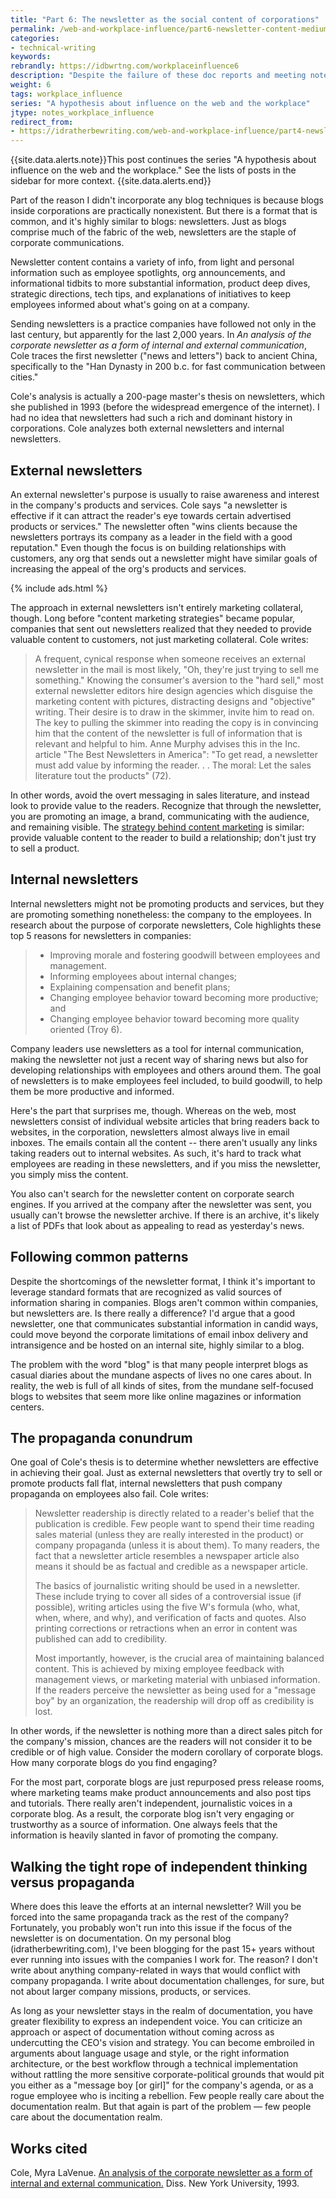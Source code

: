 ```yaml
---
title: "Part 6: The newsletter as the social content of corporations"
permalink: /web-and-workplace-influence/part6-newsletter-content-medium.html
categories:
- technical-writing
keywords:
rebrandly: https://idbwrtng.com/workplaceinfluence6
description: "Despite the failure of these doc reports and meeting notes formats, I hardly fault myself. I was simply following the same conventions that nearly any group does inside the corporation &mdash; stuffing all updates into a long email and blasting it out. Different spaces have different communication mediums, and inside the corporation, this was the expected form and delivery."
weight: 6
tags: workplace_influence
series: "A hypothesis about influence on the web and the workplace"
jtype: notes_workplace_influence
redirect_from:
- https://idratherbewriting.com/web-and-workplace-influence/part4-newsletter-content-medium.html
---
```


{{site.data.alerts.note}}This post continues the series "A hypothesis about influence on the web and the workplace." See the lists of posts in the sidebar for more context. {{site.data.alerts.end}}

Part of the reason I didn't incorporate any blog techniques is because blogs inside corporations are practically nonexistent. But there is a format that is common, and it's highly similar to blogs: newsletters. Just as blogs comprise much of the fabric of the web, newsletters are the staple of corporate communications.

Newsletter content contains a variety of info, from light and personal information such as employee spotlights, org announcements, and informational tidbits to more substantial information, product deep dives, strategic directions, tech tips, and explanations of initiatives to keep employees informed about what's going on at a company.

Sending newsletters is a practice companies have followed not only in the last century, but apparently for the last 2,000 years. In *An analysis of the corporate newsletter as a form of internal and external communication*, Cole traces the first newsletter ("news and letters") back to ancient China, specifically to the "Han Dynasty in 200 b.c. for fast communication between cities."

Cole's analysis is actually a 200-page master's thesis on newsletters, which she published in 1993 (before the widespread emergence of the internet). I had no idea that newsletters had such a rich and dominant history in corporations. Cole analyzes both external newsletters and internal newsletters.

## External newsletters

An external newsletter's purpose is usually to raise awareness and interest in the company's products and services. Cole says "a newsletter is effective if it can attract the reader's eye towards certain advertised products or services." The newsletter often "wins clients because the newsletters portrays its company as a leader in the field with a good reputation." Even though the focus is on building relationships with customers, any org that sends out a newsletter might have similar goals of increasing the appeal of the org's products and services.

{% include ads.html %}

The approach in external newsletters isn't entirely marketing collateral, though. Long before "content marketing strategies" became popular, companies that sent out newsletters realized that they needed to provide valuable content to customers, not just marketing collateral. Cole writes:

> A frequent, cynical response when someone receives an external newsletter in the mail is most likely, "Oh, they're just trying to sell me something." Knowing the consumer's aversion to the "hard sell," most external newsletter editors hire design agencies which disguise the marketing content with pictures, distracting designs and "objective" writing. Their desire is to draw in the skimmer, invite him to read on. The key to pulling the skimmer into reading the copy is in convincing him that the content of the newsletter is full of information that is relevant and helpful to him. Anne Murphy advises this in the Inc. article "The Best Newsletters in America": "To get read, a newsletter must add value by informing the reader. . . The moral: Let the sales literature tout the products" (72).

In other words, avoid the overt messaging in sales literature, and instead look to provide value to the readers. Recognize that through the newsletter, you are promoting an image, a brand, communicating with the audience, and remaining visible. The [strategy behind content marketing](/2016/01/04/content-marketing-to-the-rescue-for-thought-leadership) is similar: provide valuable content to the reader to build a relationship; don't just try to sell a product.

## Internal newsletters

Internal newsletters might not be promoting products and services, but they are promoting something nonetheless: the company to the employees. In research about the purpose of corporate newsletters, Cole highlights these top 5 reasons for newsletters in companies:

> * Improving morale and fostering goodwill between employees and
management.
> * Informing employees about internal changes;
> * Explaining compensation and benefit plans;
> * Changing employee behavior toward becoming more productive; and
> * Changing employee behavior toward becoming more quality
oriented (Troy 6).

Company leaders use newsletters as a tool for internal communication, making the newsletter not just a recent way of sharing news but also for developing relationships with employees and others around them. The goal of newsletters is to make employees feel included, to build goodwill, to help them be more productive and informed.

Here's the part that surprises me, though. Whereas on the web, most newsletters consist of individual website articles that bring readers back to websites, in the corporation, newsletters almost always live in email inboxes. The emails contain all the content -- there aren't usually any links taking readers out to internal websites. As such, it's hard to track what employees are reading in these newsletters, and if you miss the newsletter, you simply miss the content.

You also can't search for the newsletter content on corporate search engines. If you arrived at the company after the newsletter was sent, you usually can't browse the newsletter archive. If there is an archive, it's likely a list of PDFs that look about as appealing to read as yesterday's news.

## Following common patterns

Despite the shortcomings of the newsletter format, I think it's important to leverage standard formats that are recognized as valid sources of information sharing in companies. Blogs aren't common within companies, but newsletters are. Is there really a difference? I'd argue that a good newsletter, one that communicates substantial information in candid ways, could move beyond the corporate limitations of email inbox delivery and intransigence and be hosted on an internal site, highly similar to a blog.

The problem with the word "blog" is that many people interpret blogs as casual diaries about the mundane aspects of lives no one cares about. In reality, the web is full of all kinds of sites, from the mundane self-focused blogs to websites that seem more like online magazines or information centers.

## The propaganda conundrum

One goal of Cole's thesis is to determine whether newsletters are effective in achieving their goal. Just as external newsletters that overtly try to sell or promote products fall flat, internal newsletters that push company propaganda on employees also fail. Cole writes:

> Newsletter readership is directly related to a reader's belief that the publication is credible. Few people want to spend their time reading sales material (unless they are really interested in the product) or company propaganda (unless it is about them). To many readers, the fact that a newsletter article resembles a newspaper article also means it should be as factual and credible as a newspaper article.
>
> The basics of journalistic writing should be used in a newsletter. These include trying to cover all sides of a controversial issue (if possible), writing articles using the five W's formula (who, what, when, where, and why), and verification of facts and quotes. Also printing corrections or retractions when an error in content was published can add to credibility.
>
> Most importantly, however, is the crucial area of maintaining balanced content. This is achieved by mixing employee feedback with management views, or marketing material with unbiased information. If the readers perceive the newsletter as being used for a "message boy" by an organization, the readership will drop off as credibility is lost.

In other words, if the newsletter is nothing more than a direct sales pitch for the company's mission, chances are the readers will not consider it to be credible or of high value. Consider the modern corollary of corporate blogs. How many corporate blogs do you find engaging?

For the most part, corporate blogs are just repurposed press release rooms, where marketing teams make product announcements and also post tips and tutorials. There really aren't independent, journalistic voices in a corporate blog. As a result, the corporate blog isn't very engaging or trustworthy as a source of information. One always feels that the information is heavily slanted in favor of promoting the company.

## Walking the tight rope of independent thinking versus propaganda

Where does this leave the efforts at an internal newsletter? Will you be forced into the same propaganda track as the rest of the company? Fortunately, you probably won't run into this issue if the focus of the newsletter is on documentation. On my personal blog (idratherbewriting.com), I've been blogging for the past 15+ years without ever running into issues with the companies I work for. The reason? I don't write about anything company-related in ways that would conflict with company propaganda. I write about documentation challenges, for sure, but not about larger company missions, products, or services.

As long as your newsletter stays in the realm of documentation, you have greater flexibility to express an independent voice. You can criticize an approach or aspect of documentation without coming across as undercutting the CEO's vision and strategy. You can become embroiled in arguments about language usage and style, or the right information architecture, or the best workflow through a technical implementation without rattling the more sensitive corporate-political grounds that would pit you either as a "message boy [or girl]" for the company's agenda, or as a rogue employee who is inciting a rebellion. Few people really care about the documentation realm. But that again is part of the problem &mdash; few people care about the documentation realm.

## Works cited

Cole, Myra LaVenue. [An analysis of the corporate newsletter as a form of internal and external communication.](https://www.proquest.com/openview/4afa9fd89bdf17a3298db2eccbb38526/1?pq-origsite=gscholar&cbl=18750&diss=y) Diss. New York University, 1993.
